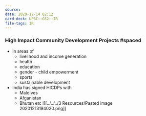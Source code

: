 ```yaml
---
source:
date: 2020-12-14 02:12
card-deck: UPSC::GS2::IR
file-tags: IR
---
```


### High Impact Community Development Projects #spaced
- In areas of 
	- livelihood and income generation
	- health
	- education
	- gender - child empowerment
	- sports
	- sustainable development
- India has signed HICDPs with
	- Maldives
	- Afganistan
	- Bhutan etc
![[../../../3 Resources/Pasted image 20201213194020.png]]
<!--ID: 1607946979818-->


